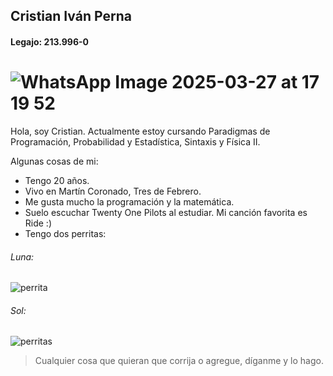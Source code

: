 ## Cristian Iván Perna
#### Legajo: 213.996-0

![WhatsApp Image 2025-03-27 at 17 19 52](https://github.com/user-attachments/assets/0dc94795-4c9d-40f4-9353-45730a273161)
===
Hola, soy Cristian. Actualmente estoy cursando Paradigmas de Programación, Probabilidad y Estadística, Sintaxis y Física II. 

Algunas cosas de mi:

- Tengo 20 años.
- Vivo en Martín Coronado, Tres de Febrero.
- Me gusta mucho la programación y la matemática.
- Suelo escuchar Twenty One Pilots al estudiar. Mi canción favorita es Ride :)
- Tengo dos perritas: 

###### Luna:
![perrita](https://github.com/user-attachments/assets/2f3bca13-c41e-408e-81b6-ebb6acca89fe)

###### Sol:
![perritas](https://github.com/user-attachments/assets/82644a23-f98d-4ab2-8f9e-08e28b671f70)





> Cualquier cosa que quieran que corrija o agregue, díganme y lo hago. 



